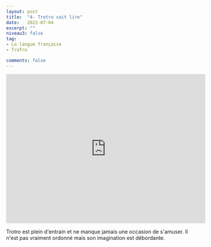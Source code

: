 ```yaml
---
layout: post
title:  "4- Trotro sait lire"
date:   2022-07-04
excerpt: ""
niveau3: false
tag:
- La langue française
- TroTro

comments: false
---
```

<center>
<img style="display: none;" src="/assets/img/thumbnails/trotro-04.jpg" alt="" width="1" height="1">
<iframe width="542px" height="406px" src="https://www.youtube.com/embed/3DD1s5tt1YE?rel=0&controls=1&showinfo=0&modestbranding=1&enablejsapi=1" allowfullscreen frameborder="0" ></iframe></center>

Trotro est plein d'entrain et ne manque jamais une occasion de s'amuser. Il n'est pas vraiment ordonné mais son imagination est débordante. 

